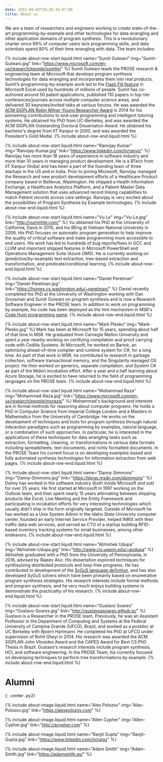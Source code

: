 ```yaml
---
date: 2015-09-02T20:26:18-07:00
title: About us
---
```


We are a team of researchers and engineers working to create state-of-the-art
programming-by-example and other technologies for data wrangling and other application domains of program synthesis.
This is a revolutionary charter since 99% of computer users lack programming skills, and data
scientists spend 80% of their time wrangling with data. The team includes:

<div class="pure-g" markdown="1">

{% include about-row-start.liquid.html name="Sumit Gulwani" img="Sumit-Gulwani.jpg"
           link="https://www.microsoft.com/en-us/research/people/sumitg/" %}
Sumit Gulwani leads the PROSE research & engineering team at Microsoft that develops program synthesis technologies for data wrangling and incorporates them into real products. Sumit’s programming-by-example work led to the [Flash Fill feature](https://www.microsoft.com/en-us/research/project/flash-fill-excel-feature-office-2013/) in Microsoft Excel used by hundreds of millions of people. Sumit has co-authored around 50 patent applications, published 110 papers in top-tier conferences/journals across multiple computer science areas, and delivered 30 keynotes/invited talks at various forums. He was awarded the [ACM SIGPLAN Robin Milner Young Researcher Award](http://www.sigplan.org/Awards/Milner/) in 2014 for his pioneering contributions to end-user programming and intelligent tutoring systems. He obtained his PhD from UC-Berkeley, and was awarded the ACM SIGPLAN Outstanding Doctoral Dissertation Award. He obtained his bachelor’s degree from IIT Kanpur in 2000, and was awarded the President's Gold Medal.
{% include about-row-end.liquid.html %}

{% include about-row-start.liquid.html name="Ranvijay Kumar" img="Ranvijay-Kumar.jpg" link="https://www.linkedin.com/in/ranviz" %}
Ranvijay has more than 18 years of experience in software industry and more than 10 years in managing product development. He is a BTech from IIT Kanpur (India) and has been a part of the founding team of three startups in the US and in India. Prior to joining Microsoft, Ranvijay managed the Research and new product development efforts of a Healthcare Product company based in Bellevue, Washington. He shipped a Health Information Exchange, a Healthcare Analytics Platform, and a Patient Master Data Management solution that uses advanced record linking capabilities to match Patient records across care settings. Ranvijay is very excited about the possibilities of Program Synthesis by Example technologies.
{% include about-row-end.liquid.html %}

{% include about-row-start.liquid.html name="Vu Le" img="Vu-Le.jpg" link="http://vuminhle.com/" %}
Vu obtained his PhD at the University of California, Davis in 2015, and his BEng at
Vietnam National University in 2006. His PhD focuses on automatic program generation to
help improve the quality of critical software and make programming more accessible to end
users. His work has led to hundreds of bug reports/fixes in GCC and LLVM and important shipped features in Microsoft PowerShell and Operations Management Suite (Azure OMS).
He is currently working on (predictive/by-example) text extraction, tree-based extraction and transformation, and predicate/conditional learning.
{% include about-row-end.liquid.html %}

{% include about-row-start.liquid.html name="Daniel Perelman" img="Daniel-Perelman.jpg" link="https://homes.cs.washington.edu/~perelman/" %}
Daniel recently completed his
PhD at the University of Washington working with Dan Grossman and Sumit Gulwani on program
synthesis and is now a Research Software Engineer in the PROSE team. In addition to work on
programming by example, his code has been deployed as the hint mechanism in MSR's
[Code Hunt programming game](https://www.codehunt.com/).
{% include about-row-end.liquid.html %}

{% include about-row-start.liquid.html name="Mark Plesko" img="Mark-Plesko.jpg" %}
Mark has been at Microsoft for 15 years, spending about half of that time in MSR.  He graduated from Carnegie Mellon University and spent a year nearby working on certifying compilation and proof carrying code with Cedilla Systems.  At Microsoft, he worked on Bartok, an optimizing ahead-of-time compiler and runtime system for C#, for a long time.  As part of that work in MSR, he contributed to research in garbage collection, software transactional memory, and the Singularity managed OS project.  He then worked on generics, separate compilation, and System C# as part of the Midori incubation effort.  After a year and a half learning about Azure Storage, he is excited to have returned to the field of programming languages on the PROSE team.
{% include about-row-end.liquid.html %}

{% include about-row-start.liquid.html name="Mohammad Raza" img="Mohammad-Raza.jpg" link="https://www.microsoft.com/en-us/research/people/moraza/" %}
Mohammad's background and interests
are in formal methods for reasoning about computer programs. He holds a PhD in Computer Science from Imperial College London and a Masters in Mathematics from the University of Cambridge. He works on the development of
techniques and tools for program synthesis through natural
interaction paradigms such as programming by examples, natural language, or a combination
of such approaches. In particular, he is interested in the applications of these techniques
for data wrangling tasks such as extraction, formatting, cleaning, or transformations in
various data formats including spreadsheets, text documents, and richly formatted documents.
In the PROSE Team his current focus is on developing examples-based and fully automated
synthesis technologies for information extraction from web pages.
{% include about-row-end.liquid.html %}

{% include about-row-start.liquid.html name="Danny Simmons" img="Danny-Simmons.jpg" link="https://blogs.msdn.com/dsimmons" %}
Danny has worked in the software
industry (both inside Microsoft and out) for over 25 years.  He first started at Microsoft in
1997 working on the Outlook team, and then spent nearly 15 years alternating between shipping
products like Excel, Live Meeting and the Entity Framework and participating in incubation
efforts for very interesting technologies which usually didn't ship in the form originally
targeted.  Outside of Microsoft he has worked as a Unix System Admin in the Idaho State
University computer center, founded an early Internet Service Provider, helped INRIX with
their traffic data web services, and served as CTO of a startup building RFID-based inventory
tracking systems for small businesses, among other endeavors.
{% include about-row-end.liquid.html %}

{% include about-row-start.liquid.html name="Abhishek Udupa" img="Abhishek-Udupa.jpg" link="http://www.cis.upenn.edu/~audupa" %}
Abhishek graduated with a PhD from the University of Pennsylvania, in 2016, advised by Rajeev Alur. His dissertation
explored techniques for synthesizing distributed protocols and loop-free programs. He has contributed to development of the
[SyGuS language definition](http://www.sygus.org), and has also developed SyGuS solvers which have been primarily based on enumerative program synthesis strategies.
His research interests include formal methods and program synthesis, and he very much enjoys building systems to demonstrate the practicality of his research.
{% include about-row-end.liquid.html %}



{% include about-row-start.liquid.html name="Gustavo Soares" img="Gustavo-Soares.jpg" link="http://gustavoasoares.github.io/" %}
Gustavo is a Researcher in the PROSE team.  Previously, he was an Assistant Professor in the Department of Computing 
and Systems at the Federal University of Campina Grande (UFCG), Brazil, and worked as a postdoc at UC Berkeley with Bjoern Hartmann. He
 completed his PhD at UFCG under supervision of Rohit Gheyi in 2014. His research was awarded the
  ACM SIGPLAN John Vlissides Award and the CAPES Award for Best CS PhD Thesis in Brazil. Gustavo's research interests include program synthesis,
   HCI, and software engineering. In the PROSE Team, his currently focused on developing techniques to perform tree transformations 
   by example. 
{% include about-row-end.liquid.html %}

</div>

# Alumni
{: .center .py2}

<div class="center py2" markdown="1">

{% include about-image.liquid.html name="Alex Polozov" img="Alex-Polozov.jpg" link="https://alexpolozov.com" %}

{% include about-image.liquid.html name="Allen Cypher" img="Allen-Cypher.jpg" link="http://acypher.com" %}

{% include about-image.liquid.html name="Ranjit Gupta" img="Ranjit-Gupta.jpg" link="https://www.linkedin.com/in/rajgz" %}

{% include about-image.liquid.html name="Adam Smith" img="Adam-Smith.jpg" link="https://adamsmith.as/" %}

</div>

